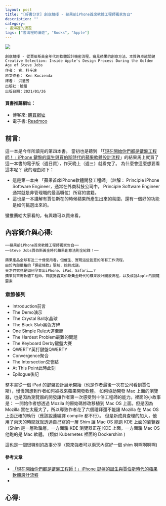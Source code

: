 ```yaml
---
layout: post
title: "[好書分享] 創意競擇 - 蘋果前iPhone首席軟體工程師獨家告白"
description: ""
category: 
- 書海裡的漫遊
tags: ["書海裡的漫遊", "Books", "Apple"]
---
```


<div><a href="http://moo.im/a/hnDRSU" title="創意競擇"><img src="https://cdn.readmoo.com/cover/li/fabfqk9_210x315.jpg?v=0"></a></div>


```
創意競擇 - 從賈伯斯黃金年代的軟體設計機密流程，窺見蘋果的創意方法、本質與卓越關鍵
Creative Selection: Inside Apple's Design Process During the Golden Age of Steve Jobs
作者： 肯．科辛達  
原文作者： Ken Kocienda  
譯者： 洪慧芳  
出版社：臉譜 
出版日期：2021/01/26 
```

#### 買書推薦網址：

- 博客來: [購買網址](https://www.books.com.tw/exep/assp.php/kkdailin/products/0010881518?sloc=main&utm_source=kkdailin&utm_medium=ap-books&utm_content=recommend&utm_campaign=ap-202103)
- 電子書: [Readmoo](http://moo.im/a/hnDRSU)

## 前言:

這一本是今年所讀完的第四本書。 當初也是聽到 「[「現在開始你們都是鍵盤工程師！」iPhone 鍵盤的誕生與賈伯斯時代的蘋果軟體設計流程](https://podcast.starrocket.io/97)」的結果馬上就買了這一本書的電子版（週日買），作天晚上（週三）就看完了。 為什麼會這麼想要看這本呢？ 我的理由如下：

- 這是第一本由 「蘋果首席iPhone軟體開發工程師」（註解： Principle iPhone Software Engineer，通常在外商科技公司中， Principle Software Engineer 通常就是非管理職的最高職位）所寫的書籍。
- 這也是一本講解有賈伯斯在的時候蘋果所產生出來的氛圍，還有一個好的功能是如何挑選出來的。

蠻推薦給大家看的，有興趣可以買來看。




## 內容簡介與心得:

```
──蘋果前iPhone首席軟體工程師獨家告白──
──Steve Jobs賈伯斯黃金時代蘋果創意法則全紀錄！──

蘋果產品全球有近二十億使用者，但催生、實現這些創意的所有工作流程，
由於內部嚴格的「保密條款」限制，始終成謎。
天才們究竟是如何孕育出iPhone、iPad、Safari……？
蘋果前首席軟體工程師，首度揭露賈伯斯黃金時代的蘋果設計開發流程，以及成就Apple的關鍵要素
```

### 章節條列

- Introduction前言
- The Demo演示
- The Crystal Ball水晶球
- The Black Slab黑色方碑
- One Simple Rule大道至簡
- The Hardest Problem最難的問題
- The Keyboard Derby鍵盤大賽
- QWERTY英打鍵盤QWERTY
- Convergence聚合
- The Intersection交會點
- At This Point此時此刻
- Epilogue後記

整本書從一個 iPad 的鍵盤設計展示開始（也是作者最後一次在公司看到賈伯斯），慢慢回想到作者如何被找來蘋果開發軟體。 如何協助開發 Mac 上面的瀏覽器，也是因為瀏覽器的開發讓作者第一次感受到十倍工程師的能力。裡面的小故事是： 一開始作者想透過 Mozila 的原始碼修改移植到 Mac OS 上面。但是因為 Mozilla 實在太龐大了，所以導致作者花了六個禮拜還不能讓 Mozilla 在 Mac OS 上面正確的執行（應該說連編譯 compile 都不行）。  但是新成員查理的加入，他用了兩天的時間就就透過自己寫的一層 Shim 讓 Mac OS 能跑 KDE 上面的瀏覽器（Shim 是一層欺騙層，一方面騙 KDE 瀏覽器正在 KDE 上面，一方面騙 Mac OS 他跑的是 Mac 軟體。 (類似 Kubernetes 裡面的 Dockershim )

這也是一個很特別的故事分享（原來強者可以兩天內寫好一個 shim 啊啊啊啊啊)








#### 參考文章

- [「現在開始你們都是鍵盤工程師！」iPhone 鍵盤的誕生與賈伯斯時代的蘋果軟體設計流程](https://podcast.starrocket.io/97)
- 

## 心得:

